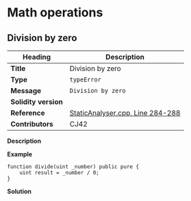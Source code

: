 # Math operations

## Division by zero

|Heading|Description|
|-|-|
|**Title**|Division by zero|
|**Type**|`typeError`|
|**Message**|```Division by zero```|
|**Solidity version**||
|**Reference**|[StaticAnalyser.cpp, Line 284-288](https://github.com/ethereum/solidity/blob/1cc8475309dd1ae36436b0a5cb2285de0e679a35/libsolidity/analysis/StaticAnalyzer.cpp#L284-L288)|
|**Contributors**|CJ42|


**Description**

**Example**

```solidity
function divide(uint _number) public pure {
    uint result = _number / 0;
}
```

**Solution**
